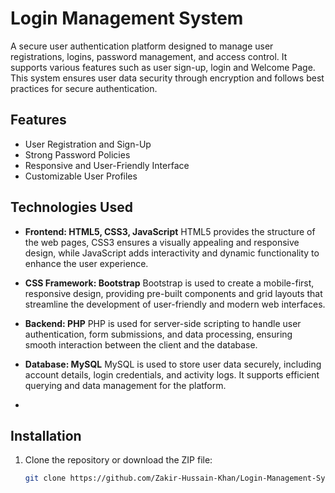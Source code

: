 # Login Management System
 A secure user authentication platform designed to manage user registrations, logins, password management, and access control. It supports various features such as user sign-up, login 
 and Welcome Page. This system ensures user data security through encryption and follows best practices for secure authentication.

## Features
- User Registration and Sign-Up
- Strong Password Policies
- Responsive and User-Friendly Interface
- Customizable User Profiles

## Technologies Used
- **Frontend: HTML5, CSS3, JavaScript** HTML5 provides the structure of the web pages, CSS3 ensures a visually appealing and responsive design, while JavaScript adds interactivity and dynamic functionality to enhance the user experience.

- **CSS Framework: Bootstrap** Bootstrap is used to create a mobile-first, responsive design, providing pre-built components and grid layouts that streamline the development of user-friendly and modern web interfaces.

- **Backend: PHP** PHP is used for server-side scripting to handle user authentication, form submissions, and data processing, ensuring smooth interaction between the client and the database.

- **Database: MySQL** MySQL is used to store user data securely, including account details, login credentials, and activity logs. It supports efficient querying and data management for the platform.
- 
## Installation
1. Clone the repository or download the ZIP file:
   ```bash
   git clone https://github.com/Zakir-Hussain-Khan/Login-Management-System.git


